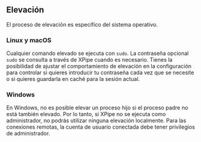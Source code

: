 ## Elevación

El proceso de elevación es específico del sistema operativo.

### Linux y macOS

Cualquier comando elevado se ejecuta con `sudo`. La contraseña opcional `sudo` se consulta a través de XPipe cuando es necesario.
Tienes la posibilidad de ajustar el comportamiento de elevación en la configuración para controlar si quieres introducir tu contraseña cada vez que se necesite o si quieres guardarla en caché para la sesión actual.

### Windows

En Windows, no es posible elevar un proceso hijo si el proceso padre no está también elevado.
Por lo tanto, si XPipe no se ejecuta como administrador, no podrás utilizar ninguna elevación localmente.
Para las conexiones remotas, la cuenta de usuario conectada debe tener privilegios de administrador.